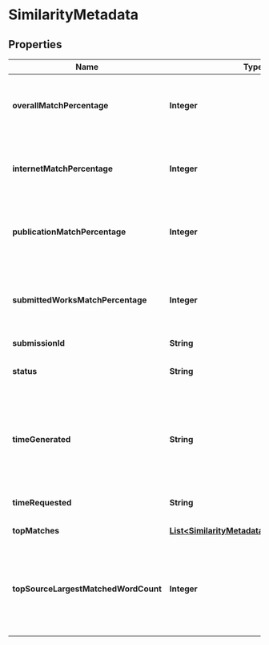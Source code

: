 

# SimilarityMetadata


## Properties

| Name | Type | Description | Notes |
|------------ | ------------- | ------------- | -------------|
|**overallMatchPercentage** | **Integer** | Represents the percentage match against all sources |  |
|**internetMatchPercentage** | **Integer** | Represents the percentage match against internet |  [optional] |
|**publicationMatchPercentage** | **Integer** | Represents the percentage match against all publications |  [optional] |
|**submittedWorksMatchPercentage** | **Integer** | Represents the percentage match against all submitted works |  [optional] |
|**submissionId** | **String** |  |  |
|**status** | **String** | possible values PENDING, COMPLETE |  |
|**timeGenerated** | **String** | Time the report finished generating.  If not set the report has not finished generating |  |
|**timeRequested** | **String** | Time the report was requested |  |
|**topMatches** | [**List&lt;SimilarityMetadataAllOfTopMatches&gt;**](SimilarityMetadataAllOfTopMatches.md) | Top matches |  |
|**topSourceLargestMatchedWordCount** | **Integer** | Largest individual matched word count, 0 if there isn&#39;t a match to this submission. |  |



